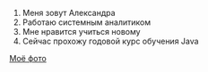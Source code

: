 1. Меня зовут Александра
2. Работаю системным аналитиком
3. Мне нравится учиться новому
4. Сейчас прохожу годовой курс обучения Java

[Моё фото](new_test/001236.png)
